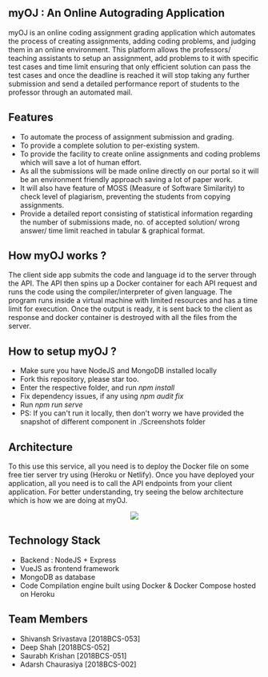 ## myOJ : An Online Autograding Application


myOJ is an online coding assignment grading application which automates the process of creating assignments, adding coding problems, and judging them in an online environment. This platform allows the professors/ teaching assistants to setup an assignment, add problems to it with specific test cases and time limit ensuring that only efficient solution can pass the test cases and once the deadline is reached it will stop taking any further submission and send a detailed performance report of students to the professor through an automated mail.

## Features

 - To automate the process of assignment submission and grading. 
 -  To provide a complete solution to per-existing system. 
 - To provide the facility to create online assignments and coding problems which will save a lot of human effort. 
 - As all the submissions will be made online directly on our portal so it will be an environment friendly approach saving a lot of paper work.
 - It will also have feature of MOSS (Measure of Software Similarity) to check level of plagiarism, preventing the students from copying assignments.
 -  Provide a detailed report consisting of statistical information regarding the number of submissions made, no. of accepted solution/ wrong answer/ time limit reached in tabular & graphical format. 
   
## How myOJ works ?
The client side app submits the code and language id to the server through the API. The API then spins up a Docker container for each API request and runs the code using the compiler/interpreter of given language. The program runs inside a virtual machine with limited resources and has a time limit for execution. Once the output is ready, it is sent back to the client as response and docker container is destroyed with all the files from the server.  

## How to setup myOJ ?
 - Make sure you have NodeJS and MongoDB installed locally
 - Fork this repository, please star too.
 - Enter the respective folder, and run *npm install*
 - Fix dependency issues, if any using *npm audit fix*
 - Run *npm run serve*
 - PS: If you can't run it locally, then don't worry we have provided the snapshot of different component in ./Screenshots folder
 

  

## Architecture
To this use this service, all you need is to deploy the Docker file on some free tier server try using (Heroku or Netlify). Once you have deployed your application, all you need is to call the API endpoints from your client application. For better understanding, try seeing the below architecture which is how we are doing at myOJ.
 


<p align="center"> 
<img src="https://i.imgur.com/MWrhP1W.png">
</p>

## Technology Stack
 - Backend : NodeJS + Express
 - VueJS as frontend framework
 - MongoDB as database
 - Code Compilation engine built using Docker & Docker Compose hosted on Heroku 
 

## Team Members
 - Shivansh Srivastava [2018BCS-053]
 - Deep Shah [2018BCS-052]
 - Saurabh Krishan [2018BCS-051]
 - Adarsh Chaurasiya [2018BCS-002]